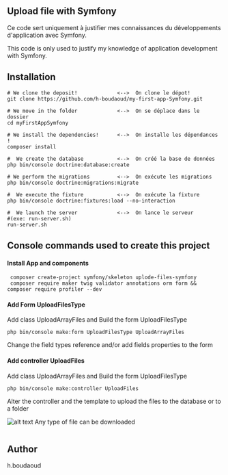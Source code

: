 ## Upload file with Symfony
Ce code sert uniquement à justifier mes connaissances du développements d'application avec Symfony.

This code is only used to justify my knowledge of application development with Symfony.


## Installation
```
# We clone the deposit!             <-->  On clone le dépot!
git clone https://github.com/h-boudaoud/my-first-app-Symfony.git

# We move in the folder             <-->  On se déplace dans le dossier
cd myFirstAppSymfony

# We install the dependencies!      <-->  On installe les dépendances !
composer install

#  We create the database           <-->  On créé la base de données
php bin/console doctrine:database:create

# We perform the migrations         <-->  On exécute les migrations
php bin/console doctrine:migrations:migrate

#  We execute the fixture           <-->  On exécute la fixture
php bin/console doctrine:fixtures:load --no-interaction

#  We launch the server             <-->  On lance le serveur 
#(exe: run-server.sh)
run-server.sh
```

##  Console commands used to create this project 
#### Install App  and components
```
 composer create-project symfony/skeleton uplode-files-symfony
 composer require maker twig validator annotations orm form && composer require profiler --dev

```
#### Add Form UploadFilesType
 Add class UploadArrayFiles and Build the form UploadFilesType
```
php bin/console make:form UploadFilesType UploadArrayFiles

```
 Change the field types reference and/or add fields properties  to the form
 
 #### Add controller UploadFiles
  Add class UploadArrayFiles and Build the form UploadFilesType
 ```
 php bin/console make:controller UploadFiles
 
 ```
  Alter the controller and the template to upload the files to the database or to a folder

 

 ![alt text](https://upload.wikimedia.org/wikipedia/commons/thumb/e/e5/OOjs_UI_icon_alert_destructive_black-darkred.svg/44px-OOjs_UI_icon_alert_destructive_black-darkred.svg.png "Warning")
 Any type of file can be downloaded
 
  
 ```

 ```
  



## Author
h.boudaoud



